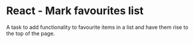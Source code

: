 # React - Mark favourites list

A task to add functionality to favourite items in a list and have them rise to the top of the page.
